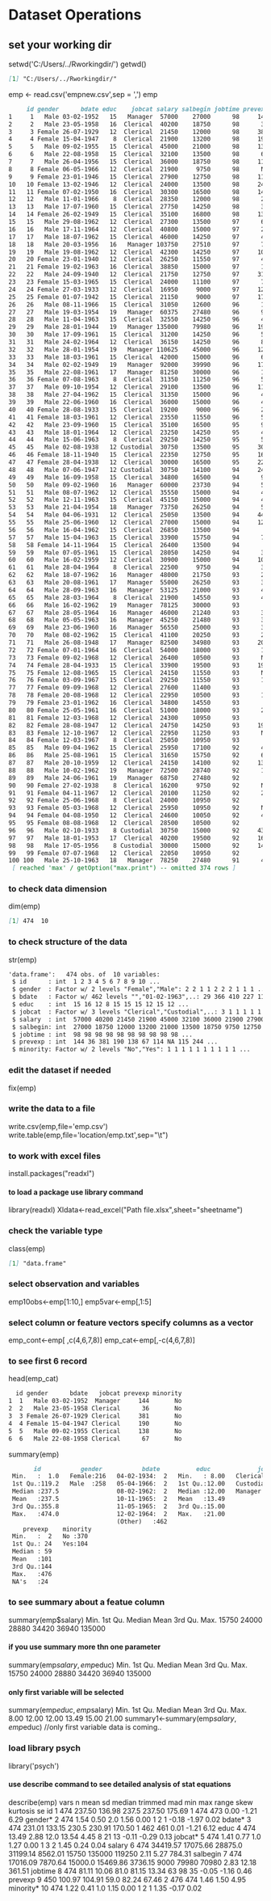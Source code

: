 # Dataset Operations

## set your working dir
setwd('C:/Users/../Rworkingdir/')
getwd()
```markdown
[1] "C:/Users/../Rworkingdir/"
```
emp <- read.csv('empnew.csv',sep = ',')
emp
```markdown
     id gender      bdate educ    jobcat salary salbegin jobtime prevexp minority
1     1   Male 03-02-1952   15   Manager  57000    27000      98     144       No
2     2   Male 23-05-1958   16  Clerical  40200    18750      98      36       No
3     3 Female 26-07-1929   12  Clerical  21450    12000      98     381       No
4     4 Female 15-04-1947    8  Clerical  21900    13200      98     190       No
5     5   Male 09-02-1955   15  Clerical  45000    21000      98     138       No
6     6   Male 22-08-1958   15  Clerical  32100    13500      98      67       No
7     7   Male 26-04-1956   15  Clerical  36000    18750      98     114       No
8     8 Female 06-05-1966   12  Clerical  21900     9750      98      NA       No
9     9 Female 23-01-1946   15  Clerical  27900    12750      98     115       No
10   10 Female 13-02-1946   12  Clerical  24000    13500      98     244       No
11   11 Female 07-02-1950   16  Clerical  30300    16500      98     143       No
12   12   Male 11-01-1966    8  Clerical  28350    12000      98      26      Yes
13   13   Male 17-07-1960   15  Clerical  27750    14250      98      34      Yes
14   14 Female 26-02-1949   15  Clerical  35100    16800      98     137      Yes
15   15   Male 29-08-1962   12  Clerical  27300    13500      97      66       No
16   16   Male 17-11-1964   12  Clerical  40800    15000      97      24       No
17   17   Male 18-07-1962   15  Clerical  46000    14250      97      48       No
18   18   Male 20-03-1956   16   Manager 103750    27510      97      70       No
19   19   Male 19-08-1962   12  Clerical  42300    14250      97     103       No
20   20 Female 23-01-1940   12  Clerical  26250    11550      97      48       No
21   21 Female 19-02-1963   16  Clerical  38850    15000      97      17       No
22   22   Male 24-09-1940   12  Clerical  21750    12750      97     315      Yes
23   23 Female 15-03-1965   15  Clerical  24000    11100      97      75      Yes
24   24 Female 27-03-1933   12  Clerical  16950     9000      97     124      Yes
25   25 Female 01-07-1942   15  Clerical  21150     9000      97     171      Yes
26   26   Male 08-11-1966   15  Clerical  31050    12600      96      14       No
27   27   Male 19-03-1954   19   Manager  60375    27480      96      96       No
28   28   Male 11-04-1963   15  Clerical  32550    14250      96      43       No
29   29   Male 28-01-1944   19   Manager 135000    79980      96     199       No
30   30   Male 17-09-1961   15  Clerical  31200    14250      96      54       No
31   31   Male 24-02-1964   12  Clerical  36150    14250      96      83       No
32   32   Male 28-01-1954   19   Manager 110625    45000      96     120       No
33   33   Male 18-03-1961   15  Clerical  42000    15000      96      68       No
34   34   Male 02-02-1949   19   Manager  92000    39990      96     175       No
35   35   Male 22-08-1961   17   Manager  81250    30000      96      18       No
36   36 Female 07-08-1963    8  Clerical  31350    11250      96      52       No
37   37   Male 09-10-1954   12  Clerical  29100    13500      96     113      Yes
38   38   Male 27-04-1962   15  Clerical  31350    15000      96      49      Yes
39   39   Male 22-06-1960   16  Clerical  36000    15000      96      46      Yes
40   40 Female 28-08-1933   15  Clerical  19200     9000      96      23      Yes
41   41 Female 18-03-1961   12  Clerical  23550    11550      96      52      Yes
42   42   Male 23-09-1960   15  Clerical  35100    16500      95      90       No
43   43   Male 18-01-1964   12  Clerical  23250    14250      95      46       No
44   44   Male 15-06-1963    8  Clerical  29250    14250      95      50       No
45   45   Male 02-08-1938   12 Custodial  30750    13500      95     307       No
46   46 Female 18-11-1940   15  Clerical  22350    12750      95     165       No
47   47 Female 28-04-1938   12  Clerical  30000    16500      95     228       No
48   48   Male 07-06-1947   12 Custodial  30750    14100      94     240       No
49   49   Male 16-09-1958   15  Clerical  34800    16500      94      93       No
50   50   Male 09-02-1960   16   Manager  60000    23730      94      59       No
51   51   Male 08-07-1962   12  Clerical  35550    15000      94      48       No
52   52   Male 12-11-1963   15  Clerical  45150    15000      94      40       No
53   53   Male 21-04-1954   18   Manager  73750    26250      94      56       No
54   54   Male 04-06-1931   12  Clerical  25050    13500      94     444       No
55   55   Male 25-06-1960   12  Clerical  27000    15000      94     120       No
56   56   Male 16-04-1962   15  Clerical  26850    13500      94       5       No
57   57   Male 15-04-1963   15  Clerical  33900    15750      94      78       No
58   58 Female 14-11-1964   15  Clerical  26400    13500      94       3       No
59   59   Male 07-05-1961   15  Clerical  28050    14250      94      36      Yes
60   60   Male 16-02-1959   12  Clerical  30900    15000      94     102      Yes
61   61   Male 28-04-1964    8  Clerical  22500     9750      94      36      Yes
62   62   Male 18-07-1962   16   Manager  48000    21750      93      22       No
63   63   Male 20-08-1961   17   Manager  55000    26250      93      32       No
64   64   Male 28-09-1963   16   Manager  53125    21000      93      48       No
65   65   Male 28-03-1964    8  Clerical  21900    14550      93      41       No
66   66   Male 16-02-1962   19   Manager  78125    30000      93       7       No
67   67   Male 28-05-1964   16   Manager  46000    21240      93      35       No
68   68   Male 05-05-1963   16   Manager  45250    21480      93      36       No
69   69   Male 23-06-1960   16   Manager  56550    25000      93      34       No
70   70   Male 08-02-1962   15  Clerical  41100    20250      93      27       No
71   71   Male 26-08-1948   17   Manager  82500    34980      93     207       No
72   72 Female 07-01-1964   16  Clerical  54000    18000      93      11       No
73   73 Female 09-02-1968   12  Clerical  26400    10500      93      NA       No
74   74 Female 28-04-1933   15  Clerical  33900    19500      93     192       No
75   75 Female 12-08-1965   15  Clerical  24150    11550      93      NA       No
76   76 Female 03-09-1967   15  Clerical  29250    11550      93      11       No
77   77 Female 09-09-1968   12  Clerical  27600    11400      93       6       No
78   78 Female 20-08-1968   12  Clerical  22950    10500      93      10       No
79   79 Female 23-01-1962   16  Clerical  34800    14550      93       8       No
80   80 Female 25-05-1961   16  Clerical  51000    18000      93      22       No
81   81 Female 12-03-1968   12  Clerical  24300    10950      93       5       No
82   82 Female 28-08-1947   12  Clerical  24750    14250      93     193      Yes
83   83 Female 12-10-1967   12  Clerical  22950    11250      93      NA      Yes
84   84 Female 12-03-1967    8  Clerical  25050    10950      93       8      Yes
85   85   Male 09-04-1962   15  Clerical  25950    17100      92      42       No
86   86   Male 25-08-1961   15  Clerical  31650    15750      92      64       No
87   87   Male 20-10-1959   12  Clerical  24150    14100      92     130       No
88   88   Male 10-02-1962   19   Manager  72500    28740      92      10       No
89   89   Male 24-06-1961   19   Manager  68750    27480      92       8       No
90   90 Female 27-02-1938    8  Clerical  16200     9750      92      NA       No
91   91 Female 04-11-1967   12  Clerical  20100    11250      92      24       No
92   92 Female 25-06-1968    8  Clerical  24000    10950      92       6       No
93   93 Female 05-03-1968   12  Clerical  25950    10950      92      NA       No
94   94 Female 04-08-1950   12  Clerical  24600    10050      92      44       No
95   95 Female 08-08-1968   12  Clerical  28500    10500      92       6       No
96   96   Male 02-10-1933    8 Custodial  30750    15000      92     432      Yes
97   97   Male 18-01-1953   17  Clerical  40200    19500      92     168      Yes
98   98   Male 17-05-1956    8 Custodial  30000    15000      92     144      Yes
99   99 Female 07-07-1968   12  Clerical  22050    10950      92       5      Yes
100 100   Male 25-10-1963   18   Manager  78250    27480      91      47       No
 [ reached 'max' / getOption("max.print") -- omitted 374 rows ]
 ```
 ### to check data dimension
dim(emp)
```markdown
[1] 474  10
```
### to check structure of the data 
str(emp)
```markdown
'data.frame':	474 obs. of  10 variables:
 $ id      : int  1 2 3 4 5 6 7 8 9 10 ...
 $ gender  : Factor w/ 2 levels "Female","Male": 2 2 1 1 2 2 2 1 1 1 ...
 $ bdate   : Factor w/ 462 levels "","01-02-1963",..: 29 366 410 227 116 358 408 73 361 189 ...
 $ educ    : int  15 16 12 8 15 15 15 12 15 12 ...
 $ jobcat  : Factor w/ 3 levels "Clerical","Custodial",..: 3 1 1 1 1 1 1 1 1 1 ...
 $ salary  : int  57000 40200 21450 21900 45000 32100 36000 21900 27900 24000 ...
 $ salbegin: int  27000 18750 12000 13200 21000 13500 18750 9750 12750 13500 ...
 $ jobtime : int  98 98 98 98 98 98 98 98 98 98 ...
 $ prevexp : int  144 36 381 190 138 67 114 NA 115 244 ...
 $ minority: Factor w/ 2 levels "No","Yes": 1 1 1 1 1 1 1 1 1 1 ...
 ```
 ### edit the dataset if needed
fix(emp)

### write the data to a file
write.csv(emp,file='emp.csv')
write.table(emp,file='location/emp.txt',sep="\t")
### to work with excel files
install.packages("readxl")
#### to load a package use library command
library(readxl)
Xldata<-read_excel("Path file.xlsx",sheet="sheetname")

### check the variable type
class(emp)
```markdown
[1] "data.frame"
```
### select observation and variables
emp10obs<-emp[1:10,]
emp5var<-emp[,1:5]
### select column or feature vectors specify columns as a vector
emp_cont<-emp[ ,c(4,6,7,8)]
emp_cat<-emp[,-c(4,6,7,8)]
### to see first 6 record 
head(emp_cat)
```markdown
  id gender      bdate   jobcat prevexp minority
1  1   Male 03-02-1952  Manager     144       No
2  2   Male 23-05-1958 Clerical      36       No
3  3 Female 26-07-1929 Clerical     381       No
4  4 Female 15-04-1947 Clerical     190       No
5  5   Male 09-02-1955 Clerical     138       No
6  6   Male 22-08-1958 Clerical      67       No
```


summary(emp)
```markdown
       id           gender           bdate          educ             jobcat        salary          salbegin        jobtime     
 Min.   :  1.0   Female:216   04-02-1934:  2   Min.   : 8.00   Clerical :363   Min.   : 15750   Min.   : 9000   Min.   :63.00  
 1st Qu.:119.2   Male  :258   05-04-1966:  2   1st Qu.:12.00   Custodial: 27   1st Qu.: 24000   1st Qu.:12488   1st Qu.:72.00  
 Median :237.5                08-02-1962:  2   Median :12.00   Manager  : 84   Median : 28875   Median :15000   Median :81.00  
 Mean   :237.5                10-11-1965:  2   Mean   :13.49                   Mean   : 34420   Mean   :17016   Mean   :81.11  
 3rd Qu.:355.8                11-05-1965:  2   3rd Qu.:15.00                   3rd Qu.: 36938   3rd Qu.:17490   3rd Qu.:90.00  
 Max.   :474.0                12-02-1964:  2   Max.   :21.00                   Max.   :135000   Max.   :79980   Max.   :98.00  
                              (Other)   :462                                                                                   
    prevexp    minority 
 Min.   :  2   No :370  
 1st Qu.: 24   Yes:104  
 Median : 59            
 Mean   :101            
 3rd Qu.:144            
 Max.   :476            
 NA's   :24 
 ```


### to see summary about a featue column
summary(emp$salary)
Min. 1st Qu.  Median    Mean 3rd Qu.    Max. 
15750   24000   28880   34420   36940  135000 
#### if you use summary more thn one parameter
summary(emp$salary,emp$educ)
Min. 1st Qu.  Median    Mean 3rd Qu.    Max. 
15750   24000   28880   34420   36940  135000 
#### only first variable will be selected
summary(emp$educ,emp$salary)
Min. 1st Qu.  Median    Mean 3rd Qu.    Max. 
8.00   12.00   12.00   13.49   15.00   21.00 
summary1<-summary(emp$salary,emp$educ) //only first variable data is coming..

### load library psych
library('psych')
#### use describe command to see detailed analysis of stat equations
describe(emp)
          vars   n     mean       sd  median  trimmed     mad   min    max  range  skew kurtosis     se
id           1 474   237.50   136.98   237.5   237.50  175.69     1    474    473  0.00    -1.21   6.29
gender*      2 474     1.54     0.50     2.0     1.56    0.00     1      2      1 -0.18    -1.97   0.02
bdate*       3 474   231.01   133.15   230.5   230.91  170.50     1    462    461  0.01    -1.21   6.12
educ         4 474    13.49     2.88    12.0    13.54    4.45     8     21     13 -0.11    -0.29   0.13
jobcat*      5 474     1.41     0.77     1.0     1.27    0.00     1      3      2  1.45     0.24   0.04
salary       6 474 34419.57 17075.66 28875.0 31199.14 8562.01 15750 135000 119250  2.11     5.27 784.31
salbegin     7 474 17016.09  7870.64 15000.0 15469.86 3736.15  9000  79980  70980  2.83    12.18 361.51
jobtime      8 474    81.11    10.06    81.0    81.15   13.34    63     98     35 -0.05    -1.16   0.46
prevexp      9 450   100.97   104.91    59.0    82.24   67.46     2    476    474  1.46     1.50   4.95
minority*   10 474     1.22     0.41     1.0     1.15    0.00     1      2      1  1.35    -0.17   0.02
